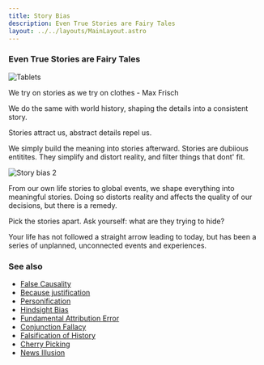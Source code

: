```yaml
---
title: Story Bias
description: Even True Stories are Fairy Tales
layout: ../../layouts/MainLayout.astro
---
```


### Even True Stories are Fairy Tales

![Tablets](/images/story-bias.jpg)

We try on stories as we try on clothes - Max Frisch

We do the same with world history, shaping the details into a consistent story.

Stories attract us, abstract details repel us.

We simply build the meaning into stories afterward. Stories are dubiious entitites.
They simplify and distort reality, and filter things that dont' fit.

![Story bias 2](/images/story-bias2.jpg)

From our own life stories to global events, we shape everything into meaningful stories.
Doing so distorts reality and affects the quality of our decisions, but there is a remedy.

Pick the stories apart. Ask yourself: what are they trying to hide?

Your life has not followed a straight arrow leading to today, but has been a series of 
unplanned, unconnected events and experiences.



### See also
- [False Causality](/en/false-causality)
- [Because justification](/en/because-justification)
- [Personification](/en/personification)
- [Hindsight Bias](/en/hindsight-bias)
- [Fundamental Attribution Error](/en/fundamental-attribution-error)
- [Conjunction Fallacy](/en/conjunction-fallacy)
- [Falsification of History](/en/falsification-of-history)
- [Cherry Picking](/en/cherry-picking)
- [News Illusion](/en/news-illusion)
